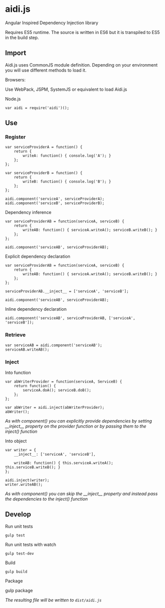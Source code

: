 # aidi.js
Angular Inspired Dependency Injection library

Requires ES5 runtime. The source is written in ES6 but it is transpiled to ES5
in the build step.

## Import

Aidi.js uses CommonJS module definition. Depending on your environment you will
use different methods to load it.

Browsers:

Use WebPack, JSPM, SystemJS or equivalent to load Aidi.js

Node.js

    var aidi = require('aidi')();

## Use    
### Register

    var serviceProviderA = function() {
        return {
            writeA: function() { console.log('A'); }
        };
    };

    var serviceProviderB = function() {
        return {
            writeB: function() { console.log('B'); }
        };
    };

    aidi.component('serviceA', serviceProviderA);
    aidi.component('serviceB', serviceProviderB);

Dependency inference

    var serviceProviderAB = function(serviceA, serviceB) {
        return {
            writeAB: function() { serviceA.writeA(); serviceB.writeB(); }
        };
    };

    aidi.component('serviceAB', serviceProviderAB);

Explicit dependency declaration

    var serviceProviderAB = function(serviceA, serviceB) {
        return {
            writeAB: function() { serviceA.writeA(); serviceB.writeB(); }
        };
    };

    serviceProviderAB.__inject__ = ['serviceA', 'serviceB'];

    aidi.component('serviceAB', serviceProviderAB);

Inline dependency declaration

    aidi.component('serviceAB', serviceProviderAB, ['serviceA', 'serviceB']);

### Retrieve

    var serviceAB = aidi.component('serviceAB');
    serviceAB.writeAB();

### Inject

Into function

    var abWriterProvider = function(serviceA, ServiceB) {
        return function() {
            serviceA.doA(); serviceB.doB();
        };
    };

    var abWriter = aidi.inject(abWriterProvider);
    abWriter();

*As with component() you can explicitly provide dependencies by setting \_\_inject\_\_
property on the provider function or by passing them to the inject() function*

Into object

    var writer = {        
        __inject__: ['serviceA', 'serviceB'],

        writeAB: function() { this.serviceA.writeA(); this.serviceB.writeB(); }        
    };

    aidi.inject(writer);
    writer.writeAB();

*As with component() you can skip the \_\_inject\_\_ property and instead pass the
dependencies to the inject() function*

## Develop

Run unit tests

    gulp test

Run unit tests with watch

    gulp test-dev

Build

    gulp build

Package

  gulp package

*The resulting file will be written to `dist/aidi.js`*
